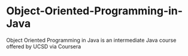 # Object-Oriented-Programming-in-Java
Object Oriented Programming in Java is an intermediate Java course offered by UCSD via Coursera
